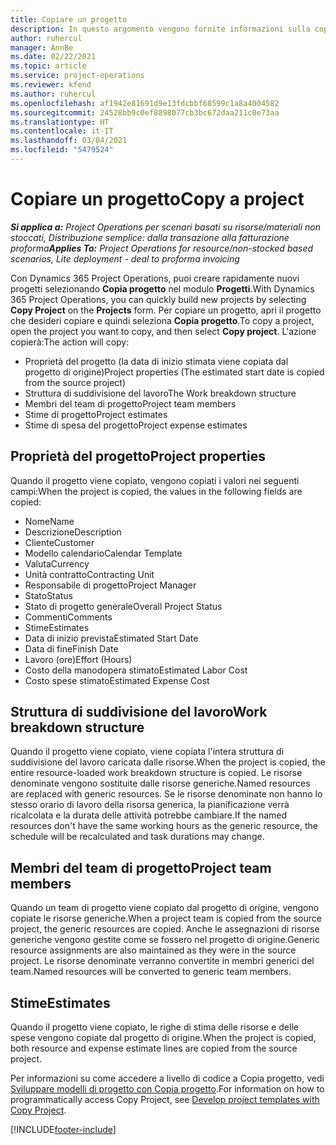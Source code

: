 ```yaml
---
title: Copiare un progetto
description: In questo argomento vengono fornite informazioni sulla copia di progetti in Dynamics 365 Project Operations.
author: ruhercul
manager: AnnBe
ms.date: 02/22/2021
ms.topic: article
ms.service: project-operations
ms.reviewer: kfend
ms.author: ruhercul
ms.openlocfilehash: af1942e81691d9e13fdcbbf68599c1a8a4004582
ms.sourcegitcommit: 24528bb9c0ef8898077cb3bc672daa211c0e73aa
ms.translationtype: HT
ms.contentlocale: it-IT
ms.lasthandoff: 03/04/2021
ms.locfileid: "5479524"
---
```

# <a name="copy-a-project"></a><span data-ttu-id="606df-103">Copiare un progetto</span><span class="sxs-lookup"><span data-stu-id="606df-103">Copy a project</span></span>

<span data-ttu-id="606df-104">_**Si applica a:** Project Operations per scenari basati su risorse/materiali non stoccati, Distribuzione semplice: dalla transazione alla fatturazione proforma_</span><span class="sxs-lookup"><span data-stu-id="606df-104">_**Applies To:** Project Operations for resource/non-stocked based scenarios, Lite deployment - deal to proforma invoicing_</span></span>

<span data-ttu-id="606df-105">Con Dynamics 365 Project Operations, puoi creare rapidamente nuovi progetti selezionando **Copia progetto** nel modulo **Progetti**.</span><span class="sxs-lookup"><span data-stu-id="606df-105">With Dynamics 365 Project Operations, you can quickly build new projects by selecting **Copy Project** on the **Projects** form.</span></span> <span data-ttu-id="606df-106">Per copiare un progetto, apri il progetto che desideri copiare e quindi seleziona **Copia progetto**.</span><span class="sxs-lookup"><span data-stu-id="606df-106">To copy a project, open the project you want to copy, and then select **Copy project**.</span></span> <span data-ttu-id="606df-107">L'azione copierà:</span><span class="sxs-lookup"><span data-stu-id="606df-107">The action will copy:</span></span>

- <span data-ttu-id="606df-108">Proprietà del progetto (la data di inizio stimata viene copiata dal progetto di origine)</span><span class="sxs-lookup"><span data-stu-id="606df-108">Project properties (The estimated start date is copied from the source project)</span></span>
- <span data-ttu-id="606df-109">Struttura di suddivisione del lavoro</span><span class="sxs-lookup"><span data-stu-id="606df-109">The Work breakdown structure</span></span>
- <span data-ttu-id="606df-110">Membri del team di progetto</span><span class="sxs-lookup"><span data-stu-id="606df-110">Project team members</span></span>
- <span data-ttu-id="606df-111">Stime di progetto</span><span class="sxs-lookup"><span data-stu-id="606df-111">Project estimates</span></span>
- <span data-ttu-id="606df-112">Stime di spesa del progetto</span><span class="sxs-lookup"><span data-stu-id="606df-112">Project expense estimates</span></span>

## <a name="project-properties"></a><span data-ttu-id="606df-113">Proprietà del progetto</span><span class="sxs-lookup"><span data-stu-id="606df-113">Project properties</span></span>

<span data-ttu-id="606df-114">Quando il progetto viene copiato, vengono copiati i valori nei seguenti campi:</span><span class="sxs-lookup"><span data-stu-id="606df-114">When the project is copied, the values in the following fields are copied:</span></span>

- <span data-ttu-id="606df-115">Nome</span><span class="sxs-lookup"><span data-stu-id="606df-115">Name</span></span>
- <span data-ttu-id="606df-116">Descrizione</span><span class="sxs-lookup"><span data-stu-id="606df-116">Description</span></span>
- <span data-ttu-id="606df-117">Cliente</span><span class="sxs-lookup"><span data-stu-id="606df-117">Customer</span></span>
- <span data-ttu-id="606df-118">Modello calendario</span><span class="sxs-lookup"><span data-stu-id="606df-118">Calendar Template</span></span>
- <span data-ttu-id="606df-119">Valuta</span><span class="sxs-lookup"><span data-stu-id="606df-119">Currency</span></span>
- <span data-ttu-id="606df-120">Unità contratto</span><span class="sxs-lookup"><span data-stu-id="606df-120">Contracting Unit</span></span>
- <span data-ttu-id="606df-121">Responsabile di progetto</span><span class="sxs-lookup"><span data-stu-id="606df-121">Project Manager</span></span>
- <span data-ttu-id="606df-122">Stato</span><span class="sxs-lookup"><span data-stu-id="606df-122">Status</span></span>
- <span data-ttu-id="606df-123">Stato di progetto generale</span><span class="sxs-lookup"><span data-stu-id="606df-123">Overall Project Status</span></span>
- <span data-ttu-id="606df-124">Commenti</span><span class="sxs-lookup"><span data-stu-id="606df-124">Comments</span></span>
- <span data-ttu-id="606df-125">Stime</span><span class="sxs-lookup"><span data-stu-id="606df-125">Estimates</span></span>
- <span data-ttu-id="606df-126">Data di inizio prevista</span><span class="sxs-lookup"><span data-stu-id="606df-126">Estimated Start Date</span></span>
- <span data-ttu-id="606df-127">Data di fine</span><span class="sxs-lookup"><span data-stu-id="606df-127">Finish Date</span></span>
- <span data-ttu-id="606df-128">Lavoro (ore)</span><span class="sxs-lookup"><span data-stu-id="606df-128">Effort (Hours)</span></span>
- <span data-ttu-id="606df-129">Costo della manodopera stimato</span><span class="sxs-lookup"><span data-stu-id="606df-129">Estimated Labor Cost</span></span>
- <span data-ttu-id="606df-130">Costo spese stimato</span><span class="sxs-lookup"><span data-stu-id="606df-130">Estimated Expense Cost</span></span>

## <a name="work-breakdown-structure"></a><span data-ttu-id="606df-131">Struttura di suddivisione del lavoro</span><span class="sxs-lookup"><span data-stu-id="606df-131">Work breakdown structure</span></span>

<span data-ttu-id="606df-132">Quando il progetto viene copiato, viene copiata l'intera struttura di suddivisione del lavoro caricata dalle risorse.</span><span class="sxs-lookup"><span data-stu-id="606df-132">When the project is copied, the entire resource-loaded work breakdown structure is copied.</span></span> <span data-ttu-id="606df-133">Le risorse denominate vengono sostituite dalle risorse generiche.</span><span class="sxs-lookup"><span data-stu-id="606df-133">Named resources are replaced with generic resources.</span></span> <span data-ttu-id="606df-134">Se le risorse denominate non hanno lo stesso orario di lavoro della risorsa generica, la pianificazione verrà ricalcolata e la durata delle attività potrebbe cambiare.</span><span class="sxs-lookup"><span data-stu-id="606df-134">If the named resources don't have the same working hours as the generic resource, the schedule will be recalculated and task durations may change.</span></span>

## <a name="project-team-members"></a><span data-ttu-id="606df-135">Membri del team di progetto</span><span class="sxs-lookup"><span data-stu-id="606df-135">Project team members</span></span>

<span data-ttu-id="606df-136">Quando un team di progetto viene copiato dal progetto di origine, vengono copiate le risorse generiche.</span><span class="sxs-lookup"><span data-stu-id="606df-136">When a project team is copied from the source project, the generic resources are copied.</span></span> <span data-ttu-id="606df-137">Anche le assegnazioni di risorse generiche vengono gestite come se fossero nel progetto di origine.</span><span class="sxs-lookup"><span data-stu-id="606df-137">Generic resource assignments are also maintained as they were in the source project.</span></span> <span data-ttu-id="606df-138">Le risorse denominate verranno convertite in membri generici del team.</span><span class="sxs-lookup"><span data-stu-id="606df-138">Named resources will be converted to generic team members.</span></span>

## <a name="estimates"></a><span data-ttu-id="606df-139">Stime</span><span class="sxs-lookup"><span data-stu-id="606df-139">Estimates</span></span>

<span data-ttu-id="606df-140">Quando il progetto viene copiato, le righe di stima delle risorse e delle spese vengono copiate dal progetto di origine.</span><span class="sxs-lookup"><span data-stu-id="606df-140">When the project is copied, both resource and expense estimate lines are copied from the source project.</span></span> 

<span data-ttu-id="606df-141">Per informazioni su come accedere a livello di codice a Copia progetto, vedi [Sviluppare modelli di progetto con Copia progetto](dev-copy-project.md).</span><span class="sxs-lookup"><span data-stu-id="606df-141">For information on how to programmatically access Copy Project, see [Develop project templates with Copy Project](dev-copy-project.md).</span></span>


[!INCLUDE[footer-include](../includes/footer-banner.md)]
